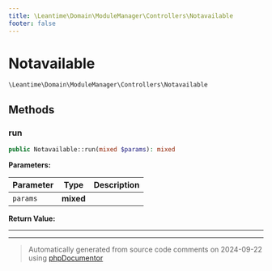 ```yaml
---
title: \Leantime\Domain\ModuleManager\Controllers\Notavailable
footer: false
---
```


# Notavailable




`\Leantime\Domain\ModuleManager\Controllers\Notavailable`




## Methods

### run



```php
public Notavailable::run(mixed $params): mixed
```








**Parameters:**

| Parameter | Type | Description |
|-----------|------|-------------|
| `params` | **mixed** |  |


**Return Value:**





---


---
> Automatically generated from source code comments on 2024-09-22 using [phpDocumentor](http://www.phpdoc.org/)
